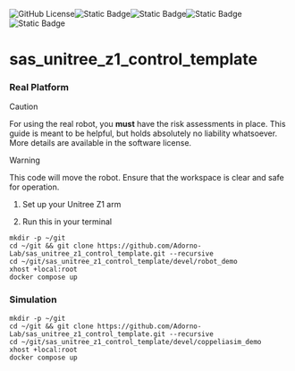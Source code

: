 ![GitHub License](https://img.shields.io/github/license/Adorno-Lab/sas_robot_driver_unitree_z1)![Static Badge](https://img.shields.io/badge/ROS2-Jazzy-blue)![Static Badge](https://img.shields.io/badge/powered_by-DQ_Robotics-red)![Static Badge](https://img.shields.io/badge/SmartArmStack-green)![Static Badge](https://img.shields.io/badge/Ubuntu-24.04_LTS-orange)

# sas_unitree_z1_control_template


### Real Platform

> [!CAUTION]
> For using the real robot, you **must** have the risk assessments in place. 
> This guide is meant to be helpful, but holds absolutely no liability whatsoever. More details are available in the software license.

> [!WARNING]
> This code will move the robot. Ensure that the workspace is clear and safe for operation.

1. Set up your Unitree Z1 arm

2. Run this in your terminal


```shell
mkdir -p ~/git
cd ~/git && git clone https://github.com/Adorno-Lab/sas_unitree_z1_control_template.git --recursive
cd ~/git/sas_unitree_z1_control_template/devel/robot_demo
xhost +local:root
docker compose up
```

### Simulation 

```shell
mkdir -p ~/git
cd ~/git && git clone https://github.com/Adorno-Lab/sas_unitree_z1_control_template.git --recursive
cd ~/git/sas_unitree_z1_control_template/devel/coppeliasim_demo
xhost +local:root
docker compose up
```
